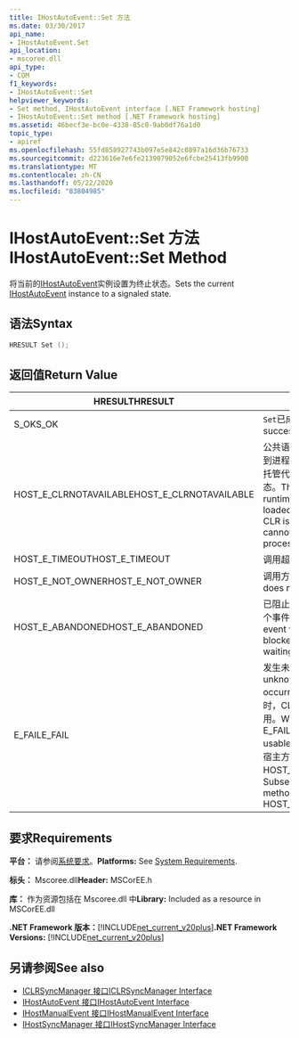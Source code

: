 ```yaml
---
title: IHostAutoEvent::Set 方法
ms.date: 03/30/2017
api_name:
- IHostAutoEvent.Set
api_location:
- mscoree.dll
api_type:
- COM
f1_keywords:
- IHostAutoEvent::Set
helpviewer_keywords:
- Set method, IHostAutoEvent interface [.NET Framework hosting]
- IHostAutoEvent::Set method [.NET Framework hosting]
ms.assetid: 46becf3e-bc0e-4338-85c0-9ab0df76a1d0
topic_type:
- apiref
ms.openlocfilehash: 55fd858927743b097e5e842c0897a16d36b76733
ms.sourcegitcommit: d223616e7e6fe2139079052e6fcbe25413fb9900
ms.translationtype: MT
ms.contentlocale: zh-CN
ms.lasthandoff: 05/22/2020
ms.locfileid: "83804985"
---
```

# <a name="ihostautoeventset-method"></a><span data-ttu-id="45e40-102">IHostAutoEvent::Set 方法</span><span class="sxs-lookup"><span data-stu-id="45e40-102">IHostAutoEvent::Set Method</span></span>
<span data-ttu-id="45e40-103">将当前的[IHostAutoEvent](ihostautoevent-interface.md)实例设置为终止状态。</span><span class="sxs-lookup"><span data-stu-id="45e40-103">Sets the current [IHostAutoEvent](ihostautoevent-interface.md) instance to a signaled state.</span></span>  
  
## <a name="syntax"></a><span data-ttu-id="45e40-104">语法</span><span class="sxs-lookup"><span data-stu-id="45e40-104">Syntax</span></span>  
  
```cpp  
HRESULT Set ();  
```  
  
## <a name="return-value"></a><span data-ttu-id="45e40-105">返回值</span><span class="sxs-lookup"><span data-stu-id="45e40-105">Return Value</span></span>  
  
|<span data-ttu-id="45e40-106">HRESULT</span><span class="sxs-lookup"><span data-stu-id="45e40-106">HRESULT</span></span>|<span data-ttu-id="45e40-107">说明</span><span class="sxs-lookup"><span data-stu-id="45e40-107">Description</span></span>|  
|-------------|-----------------|  
|<span data-ttu-id="45e40-108">S_OK</span><span class="sxs-lookup"><span data-stu-id="45e40-108">S_OK</span></span>|<span data-ttu-id="45e40-109">`Set`已成功返回。</span><span class="sxs-lookup"><span data-stu-id="45e40-109">`Set` returned successfully.</span></span>|  
|<span data-ttu-id="45e40-110">HOST_E_CLRNOTAVAILABLE</span><span class="sxs-lookup"><span data-stu-id="45e40-110">HOST_E_CLRNOTAVAILABLE</span></span>|<span data-ttu-id="45e40-111">公共语言运行时（CLR）未加载到进程中，或 CLR 处于无法运行托管代码或成功处理调用的状态。</span><span class="sxs-lookup"><span data-stu-id="45e40-111">The common language runtime (CLR) has not been loaded into a process, or the CLR is in a state in which it cannot run managed code or process the call successfully.</span></span>|  
|<span data-ttu-id="45e40-112">HOST_E_TIMEOUT</span><span class="sxs-lookup"><span data-stu-id="45e40-112">HOST_E_TIMEOUT</span></span>|<span data-ttu-id="45e40-113">调用超时。</span><span class="sxs-lookup"><span data-stu-id="45e40-113">The call timed out.</span></span>|  
|<span data-ttu-id="45e40-114">HOST_E_NOT_OWNER</span><span class="sxs-lookup"><span data-stu-id="45e40-114">HOST_E_NOT_OWNER</span></span>|<span data-ttu-id="45e40-115">调用方不拥有该锁。</span><span class="sxs-lookup"><span data-stu-id="45e40-115">The caller does not own the lock.</span></span>|  
|<span data-ttu-id="45e40-116">HOST_E_ABANDONED</span><span class="sxs-lookup"><span data-stu-id="45e40-116">HOST_E_ABANDONED</span></span>|<span data-ttu-id="45e40-117">已阻止的线程或纤程正在等待某个事件时，该事件被取消。</span><span class="sxs-lookup"><span data-stu-id="45e40-117">An event was canceled while a blocked thread or fiber was waiting on it.</span></span>|  
|<span data-ttu-id="45e40-118">E_FAIL</span><span class="sxs-lookup"><span data-stu-id="45e40-118">E_FAIL</span></span>|<span data-ttu-id="45e40-119">发生未知的灾难性故障。</span><span class="sxs-lookup"><span data-stu-id="45e40-119">An unknown catastrophic failure occurred.</span></span> <span data-ttu-id="45e40-120">当方法返回 E_FAIL 时，CLR 在该进程内将不再可用。</span><span class="sxs-lookup"><span data-stu-id="45e40-120">When a method returns E_FAIL, the CLR is no longer usable within the process.</span></span> <span data-ttu-id="45e40-121">对宿主方法的后续调用会返回 HOST_E_CLRNOTAVAILABLE。</span><span class="sxs-lookup"><span data-stu-id="45e40-121">Subsequent calls to hosting methods return HOST_E_CLRNOTAVAILABLE.</span></span>|  
  
## <a name="requirements"></a><span data-ttu-id="45e40-122">要求</span><span class="sxs-lookup"><span data-stu-id="45e40-122">Requirements</span></span>  
 <span data-ttu-id="45e40-123">**平台：** 请参阅[系统要求](../../get-started/system-requirements.md)。</span><span class="sxs-lookup"><span data-stu-id="45e40-123">**Platforms:** See [System Requirements](../../get-started/system-requirements.md).</span></span>  
  
 <span data-ttu-id="45e40-124">**标头：** Mscoree.dll</span><span class="sxs-lookup"><span data-stu-id="45e40-124">**Header:** MSCorEE.h</span></span>  
  
 <span data-ttu-id="45e40-125">**库：** 作为资源包括在 Mscoree.dll 中</span><span class="sxs-lookup"><span data-stu-id="45e40-125">**Library:** Included as a resource in MSCorEE.dll</span></span>  
  
 <span data-ttu-id="45e40-126">**.NET Framework 版本：**[!INCLUDE[net_current_v20plus](../../../../includes/net-current-v20plus-md.md)]</span><span class="sxs-lookup"><span data-stu-id="45e40-126">**.NET Framework Versions:** [!INCLUDE[net_current_v20plus](../../../../includes/net-current-v20plus-md.md)]</span></span>  
  
## <a name="see-also"></a><span data-ttu-id="45e40-127">另请参阅</span><span class="sxs-lookup"><span data-stu-id="45e40-127">See also</span></span>

- [<span data-ttu-id="45e40-128">ICLRSyncManager 接口</span><span class="sxs-lookup"><span data-stu-id="45e40-128">ICLRSyncManager Interface</span></span>](iclrsyncmanager-interface.md)
- [<span data-ttu-id="45e40-129">IHostAutoEvent 接口</span><span class="sxs-lookup"><span data-stu-id="45e40-129">IHostAutoEvent Interface</span></span>](ihostautoevent-interface.md)
- [<span data-ttu-id="45e40-130">IHostManualEvent 接口</span><span class="sxs-lookup"><span data-stu-id="45e40-130">IHostManualEvent Interface</span></span>](ihostmanualevent-interface.md)
- [<span data-ttu-id="45e40-131">IHostSyncManager 接口</span><span class="sxs-lookup"><span data-stu-id="45e40-131">IHostSyncManager Interface</span></span>](ihostsyncmanager-interface.md)
